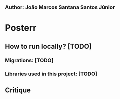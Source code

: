 ### Author: João Marcos Santana Santos Júnior

# Posterr

## How to run locally? [TODO]

### Migrations: [TODO]

### Libraries used in this project: [TODO]

## Critique
